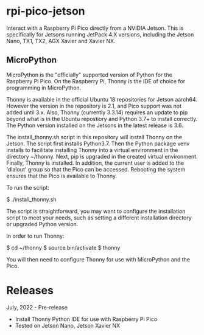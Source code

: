 # rpi-pico-jetson
Interact with a Raspberry Pi Pico directly from a NVIDIA Jetson. This is specifically for Jetsons running JetPack 4.X versions, including the Jetson Nano, TX1, TX2, AGX Xavier and Xavier NX.

## MicroPython

MicroPython is the "officially" supported version of Python for the Raspberry Pi Pico. On the Raspberry Pi, Thonny is the IDE of choice for programming in MicroPython.

Thonny is available in the official Ubuntu 18 repositories for Jetson aarch64. However the version in the repository is 2.1, and Pico support was not added until 3.x. Also, Thonny (currently 3.3.14) requires an update to pip beyond what is in the Ubuntu repostiory and Python 3.7+ to install correctly. The Python version installed on the Jetsons in the latest release is 3.6. 

The install_thonny.sh script in this repository will install Thonny on the Jetson. The script first installs Python3.7. Then the Python package venv installs to facilitate installing Thonny into a virtual environment in the directory ~/thonny. Next, pip is upgraded in the created virtual environment. Finally, Thonny is installed. In addition, the current user is added to the 'dialout' group so that the Pico can be accessed. Rebooting the system ensures that the Pico is available to Thonny.

To run the script:

$ ./install_thonny.sh

The script is straightforward, you may want to configure the installation script to meet your needs, such as setting a different installation directory or upgraded Python version.

In order to run Thonny:

$ cd ~/thonny
$ source bin/activate
$ thonny

You will then need to configure Thonny for use with MicroPython and the Pico.

# Releases

July, 2022 - Pre-release
* Install Thonny Python IDE for use with Raspberry Pi Pico
* Tested on Jetson Nano, Jetson Xavier NX

